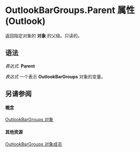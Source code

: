 
# OutlookBarGroups.Parent 属性 (Outlook)

返回指定对象的 **对象** 的父级。只读的。


## 语法

 _表达式_. **Parent**

 _表达式_ 一个表示 **OutlookBarGroups** 对象的变量。


## 另请参阅


#### 概念


[OutlookBarGroups 对象](bb5fef46-b15a-51c3-0adf-f94e9da6c921.md)
#### 其他资源


[OutlookBarGroups 对象成员](03d3982b-1cc8-f6ad-7964-e34a5a4505d7.md)